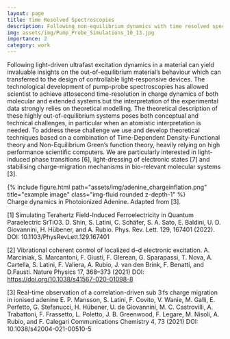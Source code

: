 ```yaml
---
layout: page
title: Time Resolved Spectroscopies
description: Following non-equilibrium dynamics with time resolved spectroscopies
img: assets/img/Pump_Probe_Simulations_10_13.jpg
importance: 2
category: work
---
```


Following light-driven ultrafast excitation dynamics in a material can yield invaluable insights on the out-of-equilibrium material’s behaviour which can transferred to the design of controllable light-responsive devices. The technological development of pump-probe spectroscopies has allowed scientist to achieve attosecond time-resolution in charge dynamics of both molecular and extended systems but the interpretation of the experimental data strongly relies on theoretical modelling. The theoretical description of these highly out-of-equilibrium systems poses both conceptual and technical challenges, in particular when an atomistic interpretation is needed. To address these challenge we use and develop theoretical techniques based on a combination of Time-Dependent Density-Functional theory and Non-Equilibrium Green’s function theory, heavily relying on high performance scientific computers. We are particularly interested in light-induced phase transitions [6], light-dressing of electronic states [7] and stabilising charge-migration mechanisms in bio-relevant molecular systems [3].


<div class="row">
    <div class="col-sm mt-3 mt-md-0">
        {% include figure.html path="assets/img/adenine_chargeinflation.png" title="example image" class="img-fluid rounded z-depth-1" %}
    </div>
</div>
<div class="caption">
    Charge dynamics in Photoionized Adenine. Adapted from [3].
</div>


[1] Simulating Terahertz Field-Induced Ferroelectricity in Quantum Paraelectric SrTiO3.
D. Shin, S. Latini, C. Schäfer, S. A. Sato, E. Baldini, U. D. Giovannini, H. Hübener, and A. Rubio.
Phys. Rev. Lett. 129, 167401 (2022).
DOI: 10.1103/PhysRevLett.129.167401

[2] Vibrational coherent control of localized d–d electronic excitation.
A. Marciniak, S. Marcantoni, F. Giusti, F. Glerean, G. Sparapassi, T. Nova, A. Cartella, S. Latini, F. Valiera, A. Rubio, J. van den Brink, F. Benatti, and D.Fausti.
Nature Physics 17, 368–373 (2021)
DOI: https://doi.org/10.1038/s41567-020-01098-8

[3] Real-time observation of a correlation-driven sub 3 fs charge migration in ionised adenine
E. P. Mansson, S. Latini, F. Covito, V. Wanie, M. Galli, E. Perfetto, G. Stefanucci, H. Hübener, U. de Giovannini, M. C. Castrovilli, A. Trabattoni, F. Frassetto, L. Poletto, J. B. Greenwood, F. Legare, M. Nisoli, A. Rubio, and F. Calegari
Communications Chemistry 4, 73 (2021)
DOI: 10.1038/s42004-021-00510-5